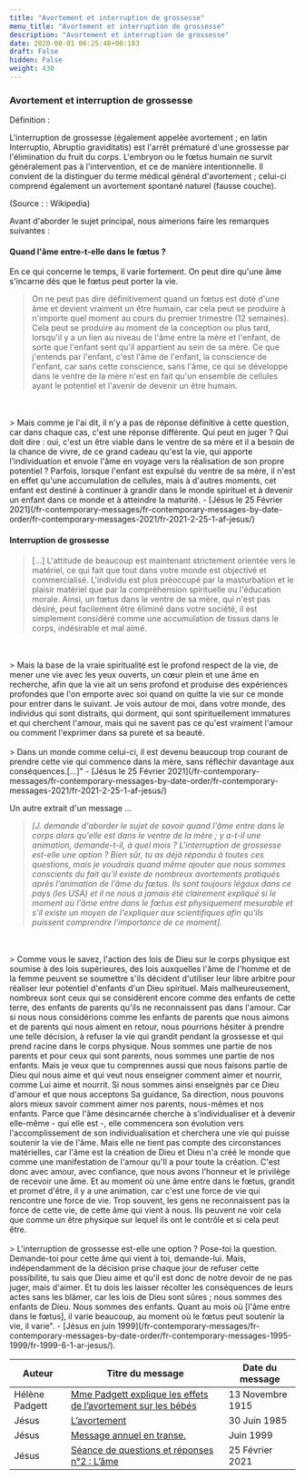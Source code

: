 ```yaml
---
title: "Avortement et interruption de grossesse"
menu_title: "Avortement et interruption de grossesse"
description: "Avortement et interruption de grossesse"
date: 2020-08-01 06:25:48+00:183
draft: False
hidden: False
weight: 430
---
```

### Avortement et interruption de grossesse

Définition :

L'interruption de grossesse (également appelée avortement ; en latin Interruptio, Abruptio graviditatis) est l'arrêt prématuré d'une grossesse par l'élimination du fruit du corps. L'embryon ou le fœtus humain ne survit généralement pas à l'intervention, et ce de manière intentionnelle. Il convient de la distinguer du terme médical général d'avortement ; celui-ci comprend également un avortement spontané naturel (fausse couche).

(Source : : Wikipedia)

Avant d'aborder le sujet principal, nous aimerions faire les remarques suivantes :

#### Quand l'âme entre-t-elle dans le fœtus ?

En ce qui concerne le temps, il varie fortement. On peut dire qu'une âme s'incarne dès que le fœtus peut porter la vie.

> On ne peut pas dire définitivement quand un fœtus est doté d'une âme et devient vraiment un être humain, car cela peut se produire à n'importe quel moment au cours du premier trimestre (12 semaines). Cela peut se produire au moment de la conception ou plus tard, lorsqu'il y a un lien au niveau de l'âme entre la mère et l'enfant, de sorte que l'enfant sent qu'il appartient au sein de sa mère. Ce que j'entends par l'enfant, c'est l'âme de l'enfant, la conscience de l'enfant, car sans cette conscience, sans l'âme, ce qui se développe dans le ventre de la mère n'est en fait qu'un ensemble de cellules ayant le potentiel et l'avenir de devenir un être humain.
<br>
<br>
> Mais comme je l'ai dit, il n'y a pas de réponse définitive à cette question, car dans chaque cas, c'est une réponse différente. Qui peut en juger ? Qui doit dire : oui, c'est un être viable dans le ventre de sa mère et il a besoin de la chance de vivre, de ce grand cadeau qu'est la vie, qui apporte l'individuation et envoie l'âme en voyage vers la réalisation de son propre potentiel ? Parfois, lorsque l'enfant est expulsé du ventre de sa mère, il n'est en effet qu'une accumulation de cellules, mais à d'autres moments, cet enfant est destiné à continuer à grandir dans le monde spirituel et à devenir un enfant dans ce monde et à atteindre la maturité. - [Jésus le 25 Février 2021](/fr-contemporary-messages/fr-contemporary-messages-by-date-order/fr-contemporary-messages-2021/fr-2021-2-25-1-af-jesus/)

#### Interruption de grossesse

> [...] L'attitude de beaucoup est maintenant strictement orientée vers le matériel, ce qui fait que tout dans votre monde est objectivé et commercialisé. L'individu est plus préoccupé par la masturbation et le plaisir matériel que par la compréhension spirituelle ou l'éducation morale. Ainsi, un fœtus dans le ventre de sa mère, qui n'est pas désiré, peut facilement être éliminé dans votre société, il est simplement considéré comme une accumulation de tissus dans le corps, indésirable et mal aimé.
<br>
<br>
> Mais la base de la vraie spiritualité est le profond respect de la vie, de mener une vie avec les yeux ouverts, un cœur plein et une âme en recherche, afin que la vie ait un sens profond et produise des expériences profondes que l'on emporte avec soi quand on quitte la vie sur ce monde pour entrer dans le suivant. Je vois autour de moi, dans votre monde, des individus qui sont distraits, qui dorment, qui sont spirituellement immatures et qui cherchent l'amour, mais qui ne savent pas ce qu'est vraiment l'amour ou comment l'exprimer dans sa pureté et sa beauté.
<br>
<br>
> Dans un monde comme celui-ci, il est devenu beaucoup trop courant de prendre cette vie qui commence dans la mère, sans réfléchir davantage aux conséquences.[...]" - [Jésus le 25 Février 2021](/fr-contemporary-messages/fr-contemporary-messages-by-date-order/fr-contemporary-messages-2021/fr-2021-2-25-1-af-jesus/)

Un autre extrait d'un message ...

> *[J. demande d'aborder le sujet de savoir quand l'âme entre dans le corps alors qu'elle est dans le ventre de la mère ; y a-t-il une animation, demande-t-il, à quel mois ? L'interruption de grossesse est-elle une option ? Bien sûr, tu as déjà répondu à toutes ces questions, mais je voudrais quand même ajouter que nous sommes conscients du fait qu'il existe de nombreux avortements pratiqués après l'animation de l’âme du fœtus. Ils sont toujours légaux dans ce pays (les USA) et il ne nous a jamais été clairement expliqué si le moment où l'âme entre dans le fœtus est physiquement mesurable et s'il existe un moyen de l'expliquer aux scientifiques afin qu'ils puissent comprendre l'importance de ce moment].*
<br>
<br>
> Comme vous le savez, l'action des lois de Dieu sur le corps physique est soumise à des lois supérieures, des lois auxquelles l'âme de l'homme et de la femme peuvent se soumettre s'ils décident d'utiliser leur libre arbitre pour réaliser leur potentiel d'enfants d'un Dieu spirituel. Mais malheureusement, nombreux sont ceux qui se considèrent encore comme des enfants de cette terre, des enfants de parents qu'ils ne reconnaissent pas dans l'amour. Car si nous nous considérions comme les enfants de parents que nous aimons et de parents qui nous aiment en retour, nous pourrions hésiter à prendre une telle décision, à refuser la vie qui grandit pendant la grossesse et qui prend racine dans le corps physique. Nous sommes une partie de nos parents et pour ceux qui sont parents, nous sommes une partie de nos enfants. Mais je veux que tu comprennes aussi que nous faisons partie de Dieu qui nous aime et qui veut nous enseigner comment aimer et nourrir, comme Lui aime et nourrit. Si nous sommes ainsi enseignés par ce Dieu d'amour et que nous acceptons Sa guidance, Sa direction, nous pouvons alors mieux savoir comment aimer nos parents, nous-mêmes et nos enfants. Parce que l'âme désincarnée cherche à s'individualiser et à devenir elle-même - qui elle est -, elle commencera son évolution vers l'accomplissement de son individualisation et cherchera une vie qui puisse soutenir la vie de l'âme. Mais elle ne tient pas compte des circonstances matérielles, car l'âme est la création de Dieu et Dieu n'a créé le monde que comme une manifestation de l'amour qu'Il a pour toute la création. C'est donc avec amour, avec confiance, que nous avons l'honneur et le privilège de recevoir une âme. Et au moment où une âme entre dans le fœtus, grandit et promet d'être, il y a une animation, car c'est une force de vie qui rencontre une force de vie. Trop souvent, les gens ne reconnaissent pas la force de cette vie, de cette âme qui vient à nous. Ils peuvent ne voir cela que comme un être physique sur lequel ils ont le contrôle et si cela peut être.
<br>
<br>
> L'interruption de grossesse est-elle une option ? Pose-toi la question. Demande-toi pour cette âme qui vient à toi, demande-lui. Mais, indépendamment de la décision prise chaque jour de refuser cette possibilité, tu sais que Dieu aime et qu'il est donc de notre devoir de ne pas juger, mais d'aimer. Et tu dois les laisser récolter les conséquences de leurs actes sans les blâmer, car les lois de Dieu sont sûres ; nous sommes des enfants de Dieu. Nous sommes des enfants. Quant au mois où [l'âme entre dans le fœtus], il varie beaucoup, au moment où le fœtus peut soutenir la vie, il varie". - [Jésus en juin 1999](/fr-contemporary-messages/fr-contemporary-messages-by-date-order/fr-contemporary-messages-1995-1999/fr-1999-6-1-ar-jesus/).

**Auteur** | **Titre du message** | **Date du message**  
---|---|---
Hélène Padgett | [Mme Padgett explique les effets de l’avortement sur les bébés](/fr-james-padgett-messages/fr-padgett-messages-date-order/fr-padgett-messages-1915-2/fr-1915-11-13-1-jep-helen-padgett/) | 13 Novembre 1915
Jésus | [L’avortement](/fr-contemporary-messages/fr-contemporary-messages-by-date-order/fr-contemporary-messages-1984-1994/fr-1985-6-30-1-ar-jesus/) | 30 Juin 1985
Jésus | [Message annuel en transe.](/fr-contemporary-messages/fr-contemporary-messages-by-date-order/fr-contemporary-messages-1995-1999/fr-1999-6-1-ar-jesus/) |  Juin 1999
Jésus | [Séance de questions et réponses n°2 : L’âme](/fr-contemporary-messages/fr-contemporary-messages-by-date-order/fr-contemporary-messages-2021/fr-2021-2-25-1-af-jesus/) | 25 Février 2021
